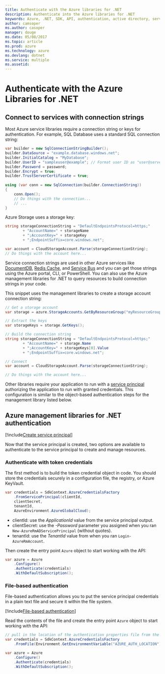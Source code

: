 ```yaml
---
title: Authenticate with the Azure libraries for .NET
description: Authenticate into the Azure libraries for .NET
keywords: Azure, .NET, SDK, API, authentication, active directory, service principal
author: camsoper
ms.author: casoper
manager: douge
ms.date: 05/08/2017
ms.topic: article
ms.prod: azure
ms.technology: azure
ms.devlang: dotnet
ms.service: multiple
ms.assetid: 
---
```


# Authenticate with the Azure Libraries for .NET

## Connect to services with connection strings

Most Azure service libraries require a connection string or keys for authentication. For example, SQL Database uses a standard SQL connection string:

```csharp
var builder = new SqlConnectionStringBuilder();
builder.DataSource = "example.database.windows.net";
builder.InitialCatalog = "MyDatabase";
builder.UserID = "sampleuser@example"; // Format user ID as "user@server"
builder.Password = password;
builder.Encrypt = true;
builder.TrustServerCertificate = true;
                
using (var conn = new SqlConnection(builder.ConnectionString))
{
    conn.Open();
    // Do things with the connection...
    // ...
}
```

Azure Storage uses a storage key:

```csharp
string storageConnectionString = "DefaultEndpointsProtocol=https;"
        + "AccountName=" + storageName
        + ";AccountKey=" + storageKey
        + ";EndpointSuffix=core.windows.net";

var account = CloudStorageAccount.Parse(storageConnectionString);
// Do things with the account here...
```

Service connection strings are used in other Azure services like [DocumentDB](https://docs.microsoft.com/en-us/azure/documentdb/documentdb-dotnet-application#a-nametoc395637769astep-5-wiring-up-documentdb), [Redis Cache](https://docs.microsoft.com/en-us/azure/redis-cache/cache-dotnet-how-to-use-azure-redis-cache), and [Service Bus](https://docs.microsoft.com/en-us/azure/service-bus-messaging/service-bus-dotnet-get-started-with-queues) and you can get those strings using the Azure portal, CLI, or PowerShell.  You can also use the Azure management libraries for .NET to query resources to build connection strings in your code. 

This snippet uses the management libraries to create a storage account connection string:

```csharp
// Get a storage account
var storage = azure.StorageAccounts.GetByResourceGroup("myResourceGroup", "myStorageAccount");

// Extract the keys
var storageKeys = storage.GetKeys();

// Build the connection string
string storageConnectionString = "DefaultEndpointsProtocol=https;"
        + "AccountName=" + storage.Name
        + ";AccountKey=" + storageKeys[0].Value
        + ";EndpointSuffix=core.windows.net";

// Connect
var account = CloudStorageAccount.Parse(storageConnectionString);

// Do things with the account here...
```

Other libraries require your application to run with a [service principal](https://docs.microsoft.com/azure/active-directory/develop/active-directory-application-objects) authorizing the application to run with granted credentials. This configuration is similar to the object-based authentication steps for the management library listed below.

## <a name="mgmt-auth"></a>Azure management libraries for .NET authentication

[!include[Create service principal](includes/create-sp.md)]

Now that the service principal is created, two options are available to authenticate to the service principal to create and manage resources.

### Authenticate with token credentials

The first method is to build the token credential object in code.  You should store the credentials securely in a configuration file, the registry, or Azure KeyVault.

```csharp
var credentials = SdkContext.AzureCredentialsFactory
    .FromServicePrincipal(clientId,
    clientSecret,
    tenantId, 
    AzureEnvironment.AzureGlobalCloud);
```

- clientId: use the *ApplicationId* value from the service principal output.
- clientSecret: use the *-Password* parameter you assigned when you ran `New-AzureRmADServicePrincipal` (without quotes).
- tenantId: use the *TenantId* value from when you ran `Login-AzureRmAccount`.

Then create the entry point `Azure` object to start working with the API:

```csharp
var azure = Azure
    .Configure()
    .Authenticate(credentials)
    .WithDefaultSubscription();
```

### <a name="mgmt-file"></a>File-based authentication

File-based authentication allows you to put the service principal credentials in a plain text file and secure it within the file system.

[!include[File-based authentication](includes/file-based-auth.md)]

Read the contents of the file and create the entry point `Azure` object to start working with the API:

```csharp
// pull in the location of the authentication properties file from the environment 
var credentials = SdkContext.AzureCredentialsFactory
    .FromFile(Environment.GetEnvironmentVariable("AZURE_AUTH_LOCATION"));

var azure = Azure
    .Configure()
    .Authenticate(credentials)
    .WithDefaultSubscription();
```